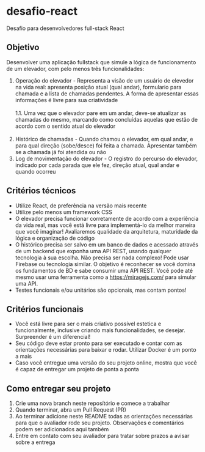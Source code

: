 # desafio-react
Desafio para desenvolvedores full-stack React

## Objetivo

Desenvolver uma aplicação fullstack que simule a lógica de funcionamento de um elevador, com pelo menos três funcionalidades:

1. Operação do elevador - Representa a visão de um usuário de elevedor na vida real: apresenta posição atual (qual andar), formulario para chamada e a lista de chamadas pendentes. A forma de apresentar essas informações é livre para sua criatividade <br /><br />
1.1. Uma vez que o elevador pare em um andar, deve-se atualizar as chamadas do mesmo, marcando como concluídas aquelas que estão de acordo com o sentido atual do elevador <br /><br />
2. Histórico de chamadas - Quando chamou o elevador, em qual andar, e para qual direção (sobe/desce) foi feita a chamada. Apresentar também se a chamada já foi atendida ou não <br />
3. Log de movimentação do elevador - O registro do percurso do elevador, indicado por cada parada que ele fez, direção atual, qual andar e quando ocorreu<br />

## Critérios técnicos

- Utilize React, de preferência na versão mais recente
- Utilize pelo menos um framework CSS
- O elevador precisa funcionar corretamente de acordo com a experiência da vida real, mas você está livre para implementá-lo da melhor maneira que você imaginar! Avaliaremos qualidade da arquitetura, maturidade da lógica e organização de código
- O histórico precisa ser salvo em um banco de dados e acessado através de um backend que exponha uma API REST, usando qualquer tecnologia à sua escolha. Não precisa ser nada complexo! Pode usar Firebase ou tecnologia similar. O objetivo é reconhecer se você domina os fundamentos de BD e sabe consumir uma API REST. Você pode até mesmo usar uma ferramenta como a https://miragejs.com/ para simular uma API.
- Testes funcionais e/ou unitários são opcionais, mas contam pontos!

## Critérios funcionais

- Você está livre para ser o mais criativo possível estetica e funcionalmente, inclusive criando mais funcionalidades, se desejar. Surpreender é um diferencial!
- Seu código deve estar pronto para ser executado e contar com as orientações necessárias para baixar e rodar. Utilizar Docker é um ponto a mais
- Caso você entregue uma versão do seu projeto online, mostra que você é capaz de entregar um projeto de ponta a ponta

## Como entregar seu projeto

1. Crie uma nova branch neste reposítório e comece a trabalhar
2. Quando terminar, abra um Pull Request (PR)
3. Ao terminar adicione neste README todas as orientações necessárias para que o avaliador rode seu projeto. Observações e comentários podem ser adicionados aqui também
4. Entre em contato com seu avaliador para tratar sobre prazos a avisar sobre a entrega


